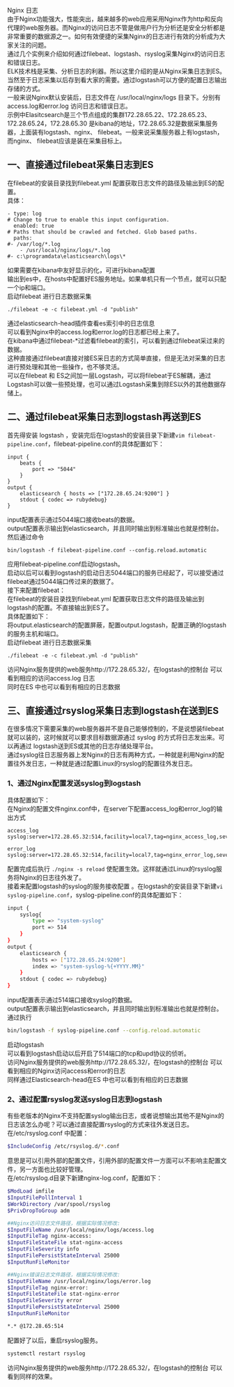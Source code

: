 Nginx 日志<br />由于Nginx功能强大，性能突出，越来越多的web应用采用Nginx作为http和反向代理的web服务器。而Nginx的访问日志不管是做用户行为分析还是安全分析都是非常重要的数据源之一。如何有效便捷的采集Nginx的日志进行有效的分析成为大家关注的问题。<br />通过几个实例来介绍如何通过filebeat、logstash、rsyslog采集Nginx的访问日志和错误日志。<br />ELK技术栈是采集、分析日志的利器。所以这里介绍的是从Nginx采集日志到ES。当然至于日志采集以后存到看大家的需要。通过logstash可以方便的配置日志输出存储的方式。<br />一般来说Nginx默认安装后，日志文件在 /usr/local/nginx/logs 目录下。分别有 access.log和error.log 访问日志和错误日志。<br />示例中Elasitcsearch是三个节点组成的集群172.28.65.22、172.28.65.23、172.28.65.24，172.28.65.30 是kibana的地址，172.28.65.32是数据采集服务器，上面装有logstash、nginx、 filebeat。一般来说采集服务器上有logstash，而nginx、 filebeat应该是装在采集目标上。
<a name="H1XNH"></a>
## 一、直接通过filebeat采集日志到ES
在filebeat的安装目录找到filebeat.yml 配置获取日志文件的路径及输出到ES的配置。<br />具体：
```nginx
- type: log
# Change to true to enable this input configuration.
  enabled: true
# Paths that should be crawled and fetched. Glob based paths.
  paths:
#- /var/log/*.log
    - /usr/local/nginx/logs/*.log
#- c:\programdata\elasticsearch\logs\*
```
如果需要在kibana中友好显示的化，可进行kibana配置<br />输出到es中，在hosts中配置好ES服务地址。如果单机只有一个节点，就可以只配一个ip和端口。<br />启动filebeat 进行日志数据采集
```nginx
./filebeat -e -c filebeat.yml -d "publish"
```
通过elasticsearch-head插件查看es索引中的日志信息<br />可以看到Nginx中的access.log和error.log的日志都已经上来了。<br />在kibana中通过filebeat-*过滤看filebeat的索引，可以看到通过filebeat采过来的数据。<br />这种直接通过filebeat直接对接ES采日志的方式简单直接，但是无法对采集的日志进行预处理和其他一些操作，也不够灵活。<br />可以在filebeat 和 ES之间加一层Logstash，可以将filebeat于ES解耦，通过Logstash可以做一些预处理，也可以通过Logstash采集到除ES以外的其他数据存储上。
<a name="NQ953"></a>
## 二、通过filebeat采集日志到logstash再送到ES
首先得安装 logstash ，安装完后在logstash的安装目录下新建`vim filebeat-pipeline.conf`，filebeat-pipeline.conf的具体配置如下：
```nginx
input {
    beats {
        port => "5044"
    }
}
output {
    elasticsearch { hosts => ["172.28.65.24:9200"] }
    stdout { codec => rubydebug}
}
```
input配置表示通过5044端口接收beats的数据。<br />output配置表示输出到elasticsearch，并且同时输出到标准输出也就是控制台。然后通过命令
```nginx
bin/logstash -f filebeat-pipeline.conf --config.reload.automatic
```
应用filebeat-pipeline.conf启动logstash。<br />启动以后可以看到logstash的启动日志5044端口的服务已经起了，可以接受通过filebeat通过5044端口传过来的数据了。<br />接下来配置filebeat：<br />在filebeat的安装目录找到filebeat.yml 配置获取日志文件的路径及输出到logstash的配置。不直接输出到ES了。<br />具体配置如下：<br />将output.elasticsearch的配置屏蔽，配置output.logstash，配置正确的logstash的服务主机和端口。<br />启动filebeat 进行日志数据采集
```nginx
./filebeat -e -c filebeat.yml -d "publish"
```
访问Nginx服务提供的web服务http://172.28.65.32/，在logstash的控制台 可以看到相应的访问access.log 日志<br />同时在ES 中也可以看到有相应的日志数据
<a name="RMDeP"></a>
## 三、直接通过rsyslog采集日志到logstash在送到ES
在很多情况下需要采集的web服务器并不是自己能够控制的，不是说想装filebeat就可以装的，这时候就可以要求目标数据源通过 syslog 的方式将日志发出来。可以再通过 logstash送到ES或其他的日志存储处理平台。<br />通过syslog往日志服务器上发Nginx的日志有两种方式，一种就是利用Nginx的配置往外发日志，一种就是通过配置Linux的rsyslog的配置往外发日志。
<a name="UH3gB"></a>
### 1、通过Nginx配置发送syslog到logstash
具体配置如下：<br />在Nginx的配置文件nginx.conf中，在server下配置access_log和error_log的输出方式
```nginx
access_log syslog:server=172.28.65.32:514,facility=local7,tag=nginx_access_log,severity=info;

error_log syslog:server=172.28.65.32:514,facility=local7,tag=nginx_error_log,severity=info;
```
配置完成后执行 `./nginx -s reload` 使配置生效。这样就通过Linux的rsyslog服务将Nginx的日志往外发了。<br />接着来配置logstash的syslog的服务接收配置 。在logstash的安装目录下新建`vi syslog-pipeline.conf`，syslog-pipeline.conf的具体配置如下：
```bash
input {
    syslog{
        type => "system-syslog"
        port => 514
    }
}
output {
    elasticsearch {
        hosts => ["172.28.65.24:9200"]
        index => "system-syslog-%{+YYYY.MM}"
    }
    stdout { codec => rubydebug}
}
```
input配置表示通过514端口接收syslog的数据。<br />output配置表示输出到elasticsearch，并且同时输出到标准输出也就是控制台。通过执行 
```bash
bin/logstash -f syslog-pipeline.conf --config.reload.automatic
```
启动logstash<br />可以看到logstash启动以后开启了514端口的tcp和upd协议的侦听。<br />访问Nginx服务提供的web服务http://172.28.65.32/，在logstash的控制台 可以看到相应的Nginx访问access和error的日志<br />同样通过Elasticsearch-head在ES 中也可以看到有相应的日志数据
<a name="UGPXX"></a>
### 2、通过配置rsyslog发送syslog日志到logstash
有些老版本的Nginx不支持配置syslog输出日志，或者说想输出其他不是Nginx的日志该怎么办呢？可以通过直接配置rsyslog的方式来往外发送日志。<br />在/etc/rsyslog.conf 中配置：
```bash
$IncludeConfig /etc/rsyslog.d/*.conf
```
意思是可以引用外部的配置文件，引用外部的配置文件一方面可以不影响主配置文件，另一方面也比较好管理。<br />在/etc/rsyslog.d目录下新建nginx-log.conf，配置如下：
```bash
$ModLoad imfile
$InputFilePollInterval 1
$WorkDirectory /var/spool/rsyslog
$PrivDropToGroup adm

##Nginx访问日志文件路径，根据实际情况修改:
$InputFileName /usr/local/nginx/logs/access.log
$InputFileTag nginx-access:
$InputFileStateFile stat-nginx-access
$InputFileSeverity info
$InputFilePersistStateInterval 25000
$InputRunFileMonitor

##Nginx错误日志文件路径，根据实际情况修改:
$InputFileName /usr/local/nginx/logs/error.log
$InputFileTag nginx-error:
$InputFileStateFile stat-nginx-error
$InputFileSeverity error
$InputFilePersistStateInterval 25000
$InputRunFileMonitor

*.* @172.28.65:514
```
配置好了以后，重启rsyslog服务。
```bash
systemctl restart rsyslog
```
访问Nginx服务提供的web服务http://172.28.65.32/，在logstash的控制台 可以看到同样的效果。
